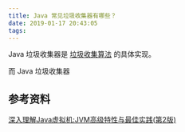 ```yaml
---
title: Java 常见垃圾收集器有哪些？
date: 2019-01-17 20:43:05
tags:
---
```


Java 垃圾收集器是 [垃圾收集算法](http://wuzhangyang.com/2019/01/15/garbage-collection-algorithm/) 的具体实现。

而 Java 垃圾收集器

## 参考资料

[深入理解Java虚拟机:JVM高级特性与最佳实践(第2版)](https://book.douban.com/subject/24722612/)

